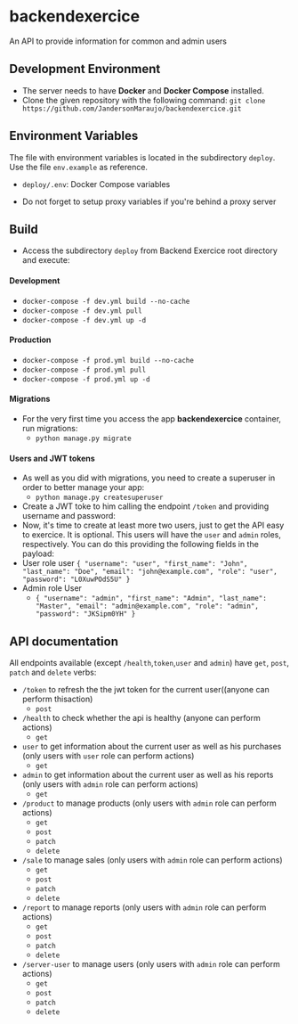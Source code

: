 # backendexercice
An API to provide information for common and admin users

## Development Environment

- The server needs to have  <strong>Docker</strong> and <strong>Docker Compose</strong> installed.
- Clone the given repository with the following command: `git clone https://github.com/JandersonMaraujo/backendexercice.git`

## Environment Variables

The file with environment variables is located in the subdirectory `deploy`. Use the file `env.example` as reference.

- `deploy/.env`: Docker Compose variables

- Do not forget to setup proxy variables if you're behind a proxy server

## Build

- Access the subdirectory `deploy` from Backend Exercice root directory and execute:
 
#### Development
- `docker-compose -f dev.yml build --no-cache`
- `docker-compose -f dev.yml pull`
- `docker-compose -f dev.yml up -d`

#### Production
- `docker-compose -f prod.yml build --no-cache`
- `docker-compose -f prod.yml pull`
- `docker-compose -f prod.yml up -d`

#### Migrations
- For the very first time you access the app <strong>backendexercice</strong> container, run migrations:
  - `python manage.py migrate`

#### Users and JWT tokens
- As well as you did with migrations, you need to create a superuser in order to better manage your app:
  - `python manage.py createsuperuser`
- Create a JWT toke to him calling the endpoint `/token` and providing username and password:
- Now, it's time to create at least more two users, just to get the API easy to exercice. It is optional. This users will have the `user` and `admin` roles, respectively. You can do this providing the following fields in the payload:
- <stong>User</stong> role user
  `{
	"username": "user",
	"first_name": "John",
	"last_name": "Doe",
	"email": "john@example.com",
	"role": "user",
	"password": "L0XuwPOdS5U"
}`
- <stong>Admin</stong> role User
  -  `{
	"username": "admin",
	"first_name": "Admin",
	"last_name": "Master",
	"email": "admin@example.com",
	"role": "admin",
	"password": "JKSipm0YH"
}`

## API documentation

All endpoints available (except `/health`,`token`,`user` and `admin`) have `get`, `post`, `patch` and `delete` verbs:
- `/token` to refresh the the jwt token for the current user((anyone can perform thisaction)
  - `post`
- `/health` to check whether the api is healthy (anyone can perform actions)
  - `get`
- `user` to get information about the current user as well as his purchases (only users with `user` role can perform actions)
  - `get`
- `admin` to get information about the current user as well as his reports (only users with `admin` role can perform actions)
  - `get`
- `/product` to manage products (only users with `admin` role can perform actions)
  - `get`
  - `post`
  - `patch`
  - `delete`
- `/sale` to manage sales (only users with `admin` role can perform actions)
  - `get`
  - `post`
  - `patch`
  - `delete`
- `/report` to manage reports (only users with `admin` role can perform actions)
  - `get`
  - `post`
  - `patch`
  - `delete`
- `/server-user` to manage users (only users with `admin` role can perform actions)
  - `get`
  - `post`
  - `patch`
  - `delete`

